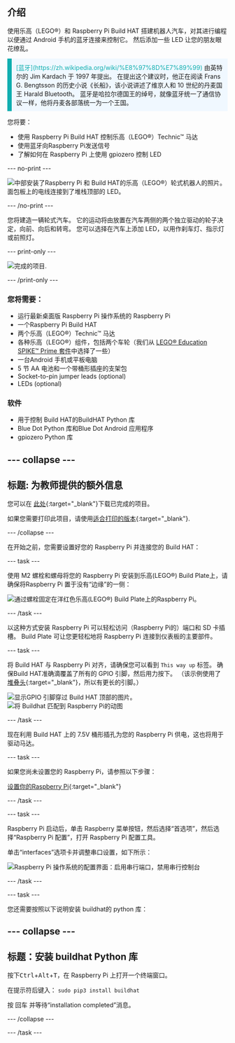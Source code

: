 ## 介绍

使用乐高（LEGO®）和 Raspberry Pi Build HAT 搭建机器人汽车，对其进行编程以便通过 Android 手机的蓝牙连接来控制它。 然后添加一些 LED 让您的朋友眼花缭乱。

<p style="border-left: solid; border-width:10px; border-color: #0faeb0; background-color: aliceblue; padding: 10px;">
<span style="color: #0faeb0">[蓝牙](https://zh.wikipedia.org/wiki/%E8%97%8D%E7%89%99)</span> 由英特尔的 Jim Kardach 于 1997 年提出。 在提出这个建议时，他正在阅读 Frans G. Bengtsson 的历史小说《长船》，该小说讲述了维京人和 10 世纪的丹麦国王 Harald Bluetooth。 蓝牙是哈拉尔德国王的绰号，就像蓝牙统一了通信协议一样，他将丹麦各部落统一为一个王国。
</p>

您将要：
+ 使用 Raspberry Pi Build HAT 控制乐高（LEGO®）Technic™ 马达
+ 使用蓝牙向Raspberry Pi发送信号
+ 了解如何在 Raspberry Pi 上使用 gpiozero 控制 LED

--- no-print ---

![中部安装了Raspberry Pi 和 Build HAT的乐高（LEGO®）轮式机器人的照片。 面包板上的电线连接到了堆栈顶部的 LED。](images/lego-bot.gif)

--- /no-print ---

您将建造一辆轮式汽车。 它的运动将由放置在汽车两侧的两个独立驱动的轮子决定，向前、向后和转弯。 您可以选择在汽车上添加 LED，以用作刹车灯、指示灯或前照灯。

--- print-only ---

![完成的项目.](images/buggy.JPG)

--- /print-only ---

### 您将需要：

+ 运行最新桌面版 Raspberry Pi 操作系统的 Raspberry Pi
+ 一个Raspberry Pi Build HAT
+ 两个乐高（LEGO®）Technic™ 马达
+ 各种乐高（LEGO®）组件，包括两个车轮（我们从 [LEGO® Education SPIKE™ Prime 套件](https://education.lego.com/en-gb/product/spike-prime)中选择了一些）
+ 一台Android 手机或平板电脑
+ 5 节 AA 电池和一个带桶形插座的支架包
+ Socket-to-pin jumper leads (optional)
+ LEDs (optional)

### 软件

+ 用于控制 Build HAT的BuildHAT Python 库
+ Blue Dot Python 库和Blue Dot Android 应用程序
+ gpiozero Python 库


--- collapse ---
---
标题: 为教师提供的额外信息
---

您可以在 [此处](https://rpf.io/p/en/bt-robot-car-go){:target="_blank"}下载已完成的项目。

如果您需要打印此项目，请使用[适合打印的版本](https://projects.raspberrypi.org/en/projects/bt-robot-car/print){:target="_blank"}.

--- /collapse ---

在开始之前，您需要设置好您的 Raspberry Pi 并连接您的 Build HAT：

--- task ---

使用 M2 螺栓和螺母将您的 Raspberry Pi 安装到乐高(LEGO®) Build Plate上，请确保将Raspberry Pi 置于没有“边缘”的一侧：

 ![通过螺栓固定在洋红色乐高(LEGO®) Build Plate上的Raspberry Pi。](images/build_11.jpg)

--- /task ---

以这种方式安装 Raspberry Pi 可以轻松访问（Raspberry Pi的）端口和 SD 卡插槽。 Build Plate 可让您更轻松地将 Raspberry Pi 连接到仪表板的主要部件。

--- task ---

将 Build HAT 与 Raspberry Pi 对齐，请确保您可以看到 `This way up` 标签。 确保Build HAT准确滴覆盖了所有的 GPIO 引脚，然后用力按下。 （该示例使用了 [堆叠头](https://www.adafruit.com/product/2223){:target="_blank"}，所以有更长的引脚。）

![显示GPIO 引脚穿过 Build HAT 顶部的图片。](images/build_15.jpg) ![将 Buildhat 匹配到 Raspberry Pi的动图](images/haton.gif)

--- /task ---

现在利用 Build HAT 上的 7.5V 桶形插孔为您的 Raspberry Pi 供电，这也将用于驱动马达。

--- task ---

如果您尚未设置您的 Raspberry Pi，请参照以下步骤：

[设置你的Raspberry Pi](https://projects.raspberrypi.org/en/projects/raspberry-pi-setting-up){:target="_blank"}

--- /task ---

--- task ---

Raspberry Pi 启动后，单击 Raspberry 菜单按钮，然后选择“首选项”，然后选择“Raspberry Pi 配置”，打开 Raspberry Pi 配置工具。

单击“interfaces”选项卡并调整串口设置，如下所示：

![Raspberry Pi 操作系统的配置界面：启用串行端口，禁用串行控制台](images/configshot.jpg)

--- /task ---

--- task ---

您还需要按照以下说明安装 buildhat的 python 库：

--- collapse ---
---
标题：安装 buildhat Python 库
---

按下<kbd>Ctrl</kbd>+<kbd>Alt</kbd>+<kbd>T</kbd>，在 Raspberry Pi 上打开一个终端窗口。

在提示符后键入： `sudo pip3 install buildhat`

按 <kbd>回车</kbd> 并等待“installation completed”消息。

--- /collapse ---

--- /task ---
